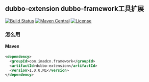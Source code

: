 ## dubbo-extension dubbo-framework工具扩展

[![Build Status](https://travis-ci.org/imadcn/dubbo-extension.svg?branch=master)](https://travis-ci.org/imadcn/dubbo-extension)
[![Maven Central](https://maven-badges.herokuapp.com/maven-central/com.imadcn.framework/dubbo-extension/badge.svg)](https://maven-badges.herokuapp.com/maven-central/com.imadcn.framework/dubbo-extension)
[![License](https://img.shields.io/badge/license-Apache%202-4EB1BA.svg)](https://www.apache.org/licenses/LICENSE-2.0.html)


### 怎么用
#### Maven

```xml
<dependency>
  <groupId>com.imadcn.framework</groupId>
  <artifactId>dubbo-extension</artifactId>
  <version>1.0.0.M1</version>
</dependency>
```